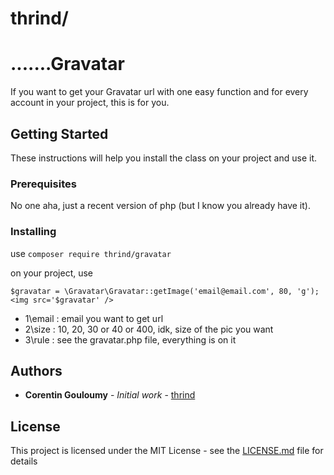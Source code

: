 # thrind/
# .......Gravatar

If you want to get your Gravatar url with one easy function and for every account in your project, this is for you.

## Getting Started

These instructions will help you install the class on your project and use it.

### Prerequisites

No one aha, just a recent version of php (but I know you already have it).

### Installing

use `composer require thrind/gravatar`

on your project, use 
```
$gravatar = \Gravatar\Gravatar::getImage('email@email.com', 80, 'g');
<img src='$gravatar' />
```
* 1\email : email you want to get url
* 2\size : 10, 20, 30 or 40 or 400, idk, size of the pic you want
* 3\rule : see the gravatar.php file, everything is on it

## Authors

* **Corentin Gouloumy** - *Initial work* - [thrind](https://github.com/thrind)

## License

This project is licensed under the MIT License - see the [LICENSE.md](LICENSE.md) file for details
